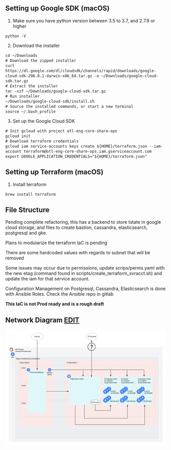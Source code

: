 ## Setting up Google SDK (macOS)
1. Make sure you have python version between 3.5 to 3.7, and 2.7.9 or higher
```
python -V
```
2. Download the installer
```
cd ~/Downloads
# Download the zipped installer
curl https://dl.google.com/dl/cloudsdk/channels/rapid/downloads/google-cloud-sdk-296.0.1-darwin-x86_64.tar.gz -o ~/Downloads/google-cloud-sdk.tar.gz
# Extract the installer
tar -xzf ~/Downloads/google-cloud-sdk.tar.gz
# Run installer
~/Downloads/google-cloud-sdk/install.sh 
# Source the installed commands, or start a new terminal
source ~/.bash_profile 
```
3. Set up the Google Cloud SDK
```
# Init gcloud with project otl-eng-core-share-ops 
gcloud init
# Download terraform credentials
gcloud iam service-accounts keys create ${HOME}/terraform.json --iam-account terraform@otl-eng-core-share-ops.iam.gserviceaccount.com
export GOOGLE_APPLICATION_CREDENTIALS="${HOME}/terraform.json"  
```

## Setting up Terraform (macOS)
1. Install terraform
```
brew install terraform
```

## File Structure
Pending complete refactoring, this has a backend to store tstate in google cloud storage, and files to create bastion, cassandra, elasticsearch, postgresql and gke. 

Plans to modularize the terraform IaC is pending

There are some hardcoded values with regards to subnet that will be removed

Some issues may occur due to permissions, update scrips/perms.yaml with the new etag (command found in scripts/create_terraform_svracct.sh) and update the iam for that service account.

Configuration Management on Postgresql, Cassandra, Elasticsearch is done with Ansible Roles. Check the Ansible repo in gitlab

**This IaC is not Prod ready and is a rough draft**


## Network Diagram [EDIT](https://app.lucidchart.com/invitations/accept/dc617425-e474-4519-8f98-90a801354acf)
![Network Diagram](/network_diagram.png)


